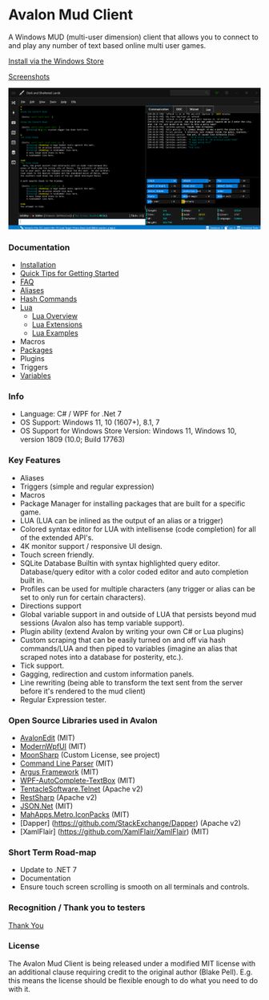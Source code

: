 # Avalon Mud Client

A Windows MUD (multi-user dimension) client that allows you to connect to and play any number of text based online multi user games.

[Install via the Windows Store](https://www.microsoft.com/en-us/p/avalon-mud-client/9pk5q5vtfz6z?activetab=pivot:overviewtab)

[Screenshots](doc/Screenshots.md)

![alt text](doc/images/ClientTerminal.png "Main Terminal")

### Documentation

- [Installation](doc/InstallationInstructions.md)
- [Quick Tips for Getting Started](doc/QuickTips.md)
- [FAQ](doc/FAQ.md)
- [Aliases](doc/Aliases.md)
- [Hash Commands](doc/HashCommands.md)
- [Lua](doc/Lua.md)
  - [Lua Overview](doc/Lua.md)
  - [Lua Extensions](doc/LuaExtensions.md)
  - [Lua Examples](doc/LuaExamples.md)
- Macros
- [Packages](doc/Packages.md)
- Plugins
- Triggers
- [Variables](doc/Variables.md)

### Info

 - Language: C# / WPF for .Net 7
 - OS Support: Windows 11, 10 (1607+), 8.1, 7
 - OS Support for Windows Store Version: Windows 11, Windows 10, version 1809 (10.0; Build 17763)

### Key Features
 
 - Aliases
 - Triggers (simple and regular expression)
 - Macros
 - Package Manager for installing packages that are built for a specific game.
 - LUA (LUA can be inlined as the output of an alias or a trigger)
 - Colored syntax editor for LUA with intellisense (code completion) for all of the extended API's.
 - 4K monitor support / responsive UI design.
 - Touch screen friendly.
 - SQLite Database Builtin with syntax highlighted query editor.  Database/query editor with a color coded editor and auto completion built in.
 - Profiles can be used for multiple characters (any trigger or alias can be set to only run for certain characters).
 - Directions support
 - Global variable support in and outside of LUA that persists beyond mud sessions (Avalon also has temp variable support). 
 - Plugin ability (extend Avalon by writing your own C# or Lua plugins)
 - Custom scraping that can be easily turned on and off via hash commands/LUA and then piped to variables (imagine an alias that scraped notes into a database for posterity, etc.).
 - Tick support.
 - Gagging, redirection and custom information panels.
 - Line rewriting (being able to transform the text sent from the server before it's rendered to the mud client)
 - Regular Expression tester.
 
### Open Source Libraries used in Avalon

 - [AvalonEdit](https://github.com/icsharpcode/AvalonEdit) (MIT)
 - [ModernWpfUI](https://github.com/Kinnara/ModernWpf) (MIT)
 - [MoonSharp](https://github.com/moonsharp-devs/moonsharp) (Custom License, see project)
 - [Command Line Parser](https://github.com/commandlineparser/commandline) (MIT)
 - [Argus Framework](https://www.github.com/blakepell/ArgusFramework) (MIT)
 - [WPF-AutoComplete-TextBox](https://github.com/quicoli/WPF-AutoComplete-TextBox) (MIT)
 - [TentacleSoftware.Telnet](https://github.com/Spksh/TentacleSoftware.Telnet) (Apache v2)
 - [RestSharp](https://github.com/restsharp/RestSharp) (Apache v2)
 - [JSON.Net](https://github.com/JamesNK/Newtonsoft.Json) (MIT)
 - [MahApps.Metro.IconPacks](https://github.com/MahApps/MahApps.Metro.IconPacks) (MIT)
 - [Dapper] (https://github.com/StackExchange/Dapper) (Apache v2)
 - [XamlFlair] (https://github.com/XamlFlair/XamlFlair) (MIT)

### Short Term Road-map

 - Update to .NET 7
 - Documentation
 - Ensure touch screen scrolling is smooth on all terminals and controls. 

### Recognition / Thank you to testers

[Thank You](/doc/Thanks.md)

### License
 
 The Avalon Mud Client is being released under a modified MIT license with an additional clause requiring credit to the original author (Blake Pell).  E.g. this means the license should be flexible enough to do what you need to do with it.
